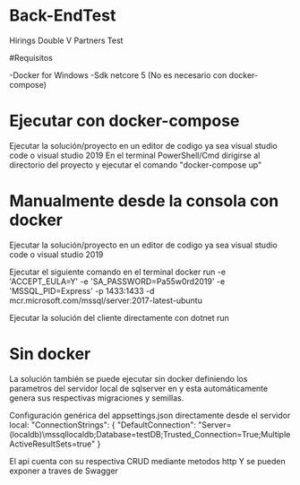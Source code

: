 # Back-EndTest
Hirings Double V Partners Test

#Requisitos

-Docker for Windows
-Sdk netcore 5 (No es necesario con docker-compose)

# Ejecutar con docker-compose

Ejecutar la solución/proyecto en un editor de codigo ya sea visual studio code o visual studio 2019
En el terminal PowerShell/Cmd dirigirse al directorio del proyecto y ejecutar el comando "docker-compose up"

# Manualmente desde la consola con docker

Ejecutar la solución/proyecto en un editor de codigo ya sea visual studio code o visual studio 2019

Ejecutar el siguiente comando en el terminal
docker run -e 'ACCEPT_EULA=Y' -e 'SA_PASSWORD=Pa55w0rd2019' -e 'MSSQL_PID=Express' -p 1433:1433 -d mcr.microsoft.com/mssql/server:2017-latest-ubuntu

Ejecutar la solución del cliente directamente con
dotnet run

# Sin docker

La solución también se puede ejecutar sin docker definiendo los parametros del servidor local de sqlserver en y esta automáticamente
genera sus respectivas migraciones y semillas.

Configuración genérica del appsettings.json directamente desde el servidor local:
  "ConnectionStrings": {
    "DefaultConnection": "Server=(localdb)\\mssqllocaldb;Database=testDB;Trusted_Connection=True;MultipleActiveResultSets=true"
  }


El api cuenta con su respectiva CRUD mediante metodos http
Y se pueden exponer a traves de Swagger
